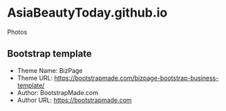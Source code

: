 # AsiaBeautyToday.github.io
Photos

## Bootstrap template

* Theme Name: BizPage
* Theme URL: https://bootstrapmade.com/bizpage-bootstrap-business-template/
* Author: BootstrapMade.com
* Author URL: https://bootstrapmade.com